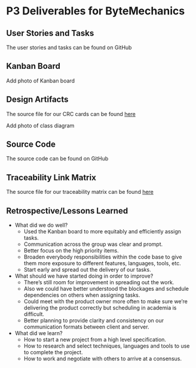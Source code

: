 # P3 Deliverables for ByteMechanics

## User Stories and Tasks
The user stories and tasks can be found on GitHub

## Kanban Board

Add photo of Kanban board

## Design Artifacts

The source file for our CRC cards can be found [here](https://docs.google.com/document/d/1QvapYqn3FcKuRy45nCooyzQOYaSvrWr5oXBb_wnxAsA/edit?usp=sharing)

Add photo of class diagram

## Source Code
The source code can be found on GitHub

## Traceability Link Matrix

The source file for our traceability matrix can be found [here](https://docs.google.com/spreadsheets/d/1Z-q8Ewaee5ntxZo9_I-F8YJsoha9UekDGaGTfl8_X9k/edit?usp=sharing)

## Retrospective/Lessons Learned
- What did we do well?
  - Used the Kanban board to more equitably and efficiently assign tasks.
  - Communication across the group was clear and prompt.
  - Better focus on the high priority items.  
  - Broaden everybody responsibilities within the code base to give them more exposure to different features, languages, tools, etc.
  - Start early and spread out the delivery of our tasks.
- What should we have started doing in order to improve?
  - There’s still room for improvement in spreading out the work.
  - Also we could have better understood the blockages and schedule dependencies on others when assigning tasks.
  - Could meet with the product owner more often to make sure we’re delivering the product correctly but scheduling in academia is difficult.
  - Better planning to provide clarity and consistency on our communication formats between client and server.
- What did we learn?  
  - How to start a new project from a high level specification.  
  - How to research and select techniques, languages and tools to use to complete the project.
  - How to work and negotiate with others to arrive at a consensus.
